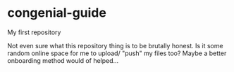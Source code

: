 # congenial-guide
My first repository

Not even sure what this repository thing is to be brutally honest. Is it some random online space for me to upload/ "push" my files too? Maybe a better onboarding method would of helped…

